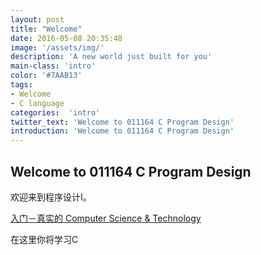 ```yaml
---
layout: post
title: "Welcome"
date: 2016-05-08 20:35:48
image: '/assets/img/'
description: 'A new world just built for you'
main-class: 'intro'
color: '#7AAB13'
tags:
- Welcome
- C language
categories:  'intro'
twitter_text: 'Welcome to 011164 C Program Design'
introduction: 'Welcome to 011164 C Program Design'
---
```


## Welcome to 011164 C Program Design

欢迎来到程序设计I。


[入门－真实的 Computer Science & Technology](http://suquark.github.io/lecture/2016/07/25/intro2realcs.html)


在这里你将学习C


